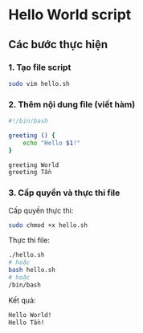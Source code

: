 # Hello World script

## Các bước thực hiện

### 1. Tạo file script

```bash
sudo vim hello.sh
```

### 2. Thêm nội dung file (viết hàm)

```bash
#!/bin/bash

greeting () {
    echo "Hello $1!"
}

greeting World
greeting Tần
```

### 3. Cấp quyền và thực thi file

Cấp quyền thực thi:

```bash
sudo chmod +x hello.sh
```

Thực thi file:

```bash
./hello.sh
# hoặc
bash hello.sh
# hoặc
/bin/bash
```

Kết quả:

```bash
Hello World!
Hello Tần!
```
